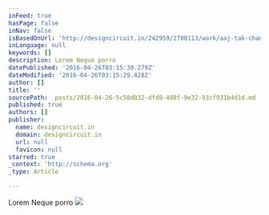 ```yaml
---
inFeed: true
hasPage: false
inNav: false
isBasedOnUrl: 'http://designcircuit.in/242959/2780113/work/aaj-tak-channel-packaging'
inLanguage: null
keywords: []
description: Lorem Neque porro
datePublished: '2016-04-26T03:15:30.279Z'
dateModified: '2016-04-26T03:15:29.428Z'
author: []
title: ''
sourcePath: _posts/2016-04-26-5c50d032-dfd8-488f-9e32-93cf931b4d1d.md
published: true
authors: []
publisher:
  name: designcircuit.in
  domain: designcircuit.in
  url: null
  favicon: null
starred: true
_context: 'http://schema.org'
_type: Article

---
```

Lorem Neque porro
![](https://mir-s3-cdn-cf.behance.net/project_modules/disp/272c629446107.560cea7cbb273.jpg)